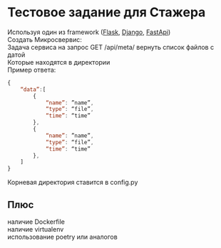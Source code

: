 # Тестовое задание для Стажера  

Используя один из framework ([Flask](https://flask.palletsprojects.com/en/1.1.x/), [Django](https://www.djangoproject.com/), [FastApi](https://fastapi.tiangolo.com/))  
Создать Микросвервис:  
    Задача сервиса на запрос GET /api/meta/<path> вернуть список файлов с датой  
    Которые находятся в директории  
Пример ответа:  
```javascript  
{
    “data”:[
        {
            “name”: ”name”,
            “type”: “file”,
            “time”: “time”
        },
        {
            “name”: ”name”,
            “type”: “file”,
            “time”: “time”
        },
    ]
} 
```  
Корневая директория ставится в config.py  

## Плюс  
наличие Dockerfile  
наличие virtualenv  
использование poetry или аналогов  